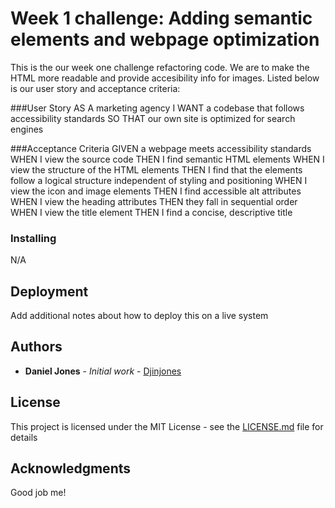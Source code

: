 # Week 1 challenge: Adding semantic elements and webpage optimization

This is the our week one challenge refactoring code. We are to make the HTML more readable and provide accesibility info for images. Listed below is our user story and acceptance criteria:

###User Story
AS A marketing agency
I WANT a codebase that follows accessibility standards
SO THAT our own site is optimized for search engines

###Acceptance Criteria
GIVEN a webpage meets accessibility standards
WHEN I view the source code
THEN I find semantic HTML elements
WHEN I view the structure of the HTML elements
THEN I find that the elements follow a logical structure independent of styling and positioning
WHEN I view the icon and image elements
THEN I find accessible alt attributes
WHEN I view the heading attributes
THEN they fall in sequential order
WHEN I view the title element
THEN I find a concise, descriptive title

### Installing

N/A

## Deployment

Add additional notes about how to deploy this on a live system

## Authors

* **Daniel Jones** - *Initial work* - [Djinjones](https://github.com/Djinjones)

## License

This project is licensed under the MIT License - see the [LICENSE.md](LICENSE.md) file for details

## Acknowledgments

Good job me!